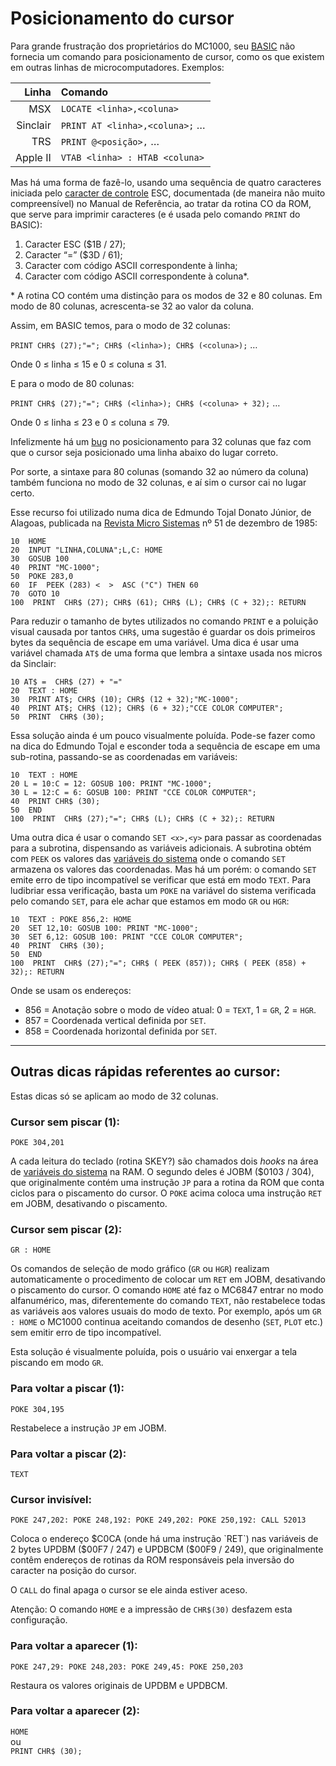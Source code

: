 
# Posicionamento do cursor

Para grande frustração dos proprietários do MC1000, seu [BASIC](basic) não fornecia um comando para posicionamento de cursor, como os que existem em outras linhas de microcomputadores. Exemplos:

| Linha | Comando |
| ----: | :------ |
| MSX | `LOCATE <linha>,<coluna>` |
| Sinclair | `PRINT AT <linha>,<coluna>;` … |
| TRS | `PRINT @<posição>,` … |
| Apple II | `VTAB <linha> : HTAB <coluna>` |

Mas há uma forma de fazê-lo, usando uma sequência de quatro caracteres iniciada pelo [caracter de controle](caracteres_de_controle) ESC, documentada (de maneira não muito compreensível) no Manual de Referência, ao tratar da rotina CO da ROM, que serve para imprimir caracteres (e é usada pelo comando `PRINT` do BASIC):

1.  Caracter ESC ($1B / 27);
2.  Caracter “=” ($3D / 61);
3.  Caracter com código ASCII correspondente à linha;
4.  Caracter com código ASCII correspondente à coluna*.

\* A rotina CO contém uma distinção para os modos de 32 e 80 colunas. Em modo de 80 colunas, acrescenta-se 32 ao valor da coluna.

Assim, em BASIC temos, para o modo de 32 colunas:

`PRINT CHR$ (27);"="; CHR$ (<linha>); CHR$ (<coluna>);` …

Onde 0 ≤ linha ≤ 15 e 0 ≤ coluna ≤ 31.

E para o modo de 80 colunas:

`PRINT CHR$ (27);"="; CHR$ (<linha>); CHR$ (<coluna> + 32);` …

Onde 0 ≤ linha ≤ 23 e 0 ≤ coluna ≤ 79.

Infelizmente há um [bug](bugs) no posicionamento para 32 colunas que faz com que o cursor seja posicionado uma linha abaixo do lugar correto.

Por sorte, a sintaxe para 80 colunas (somando 32 ao número da coluna) também funciona no modo de 32 colunas, e aí sim o cursor cai no lugar certo.

Esse recurso foi utilizado numa dica de Edmundo Tojal Donato Júnior, de Alagoas, publicada na [Revista Micro Sistemas](http://pt.wikipedia.org/wiki/Revista_Micro_Sistemas) nº 51 de dezembro de 1985:

```
10  HOME
20  INPUT "LINHA,COLUNA";L,C: HOME
30  GOSUB 100
40  PRINT "MC-1000";
50  POKE 283,0
60  IF  PEEK (283) <  >  ASC ("C") THEN 60
70  GOTO 10
100  PRINT  CHR$ (27); CHR$ (61); CHR$ (L); CHR$ (C + 32);: RETURN
```

Para reduzir o tamanho de bytes utilizados no comando  `PRINT` e a poluição visual causada por tantos  `CHR$`, uma sugestão é guardar os dois primeiros bytes da sequência de escape em uma variável. Uma dica é usar uma variável chamada `AT$`  de uma forma que lembra a sintaxe usada nos micros da Sinclair:

```
10 AT$ =  CHR$ (27) + "="
20  TEXT : HOME
30  PRINT AT$; CHR$ (10); CHR$ (12 + 32);"MC-1000";
40  PRINT AT$; CHR$ (12); CHR$ (6 + 32);"CCE COLOR COMPUTER";
50  PRINT  CHR$ (30);
```

Essa solução ainda é um pouco visualmente poluída. Pode-se fazer como na dica do Edmundo Tojal e esconder toda a sequência de escape em uma sub-rotina, passando-se as coordenadas em variáveis:

```
10  TEXT : HOME
20 L = 10:C = 12: GOSUB 100: PRINT "MC-1000";
30 L = 12:C = 6: GOSUB 100: PRINT "CCE COLOR COMPUTER";
40  PRINT CHR$ (30);
50  END
100  PRINT  CHR$ (27);"="; CHR$ (L); CHR$ (C + 32);: RETURN
```

Uma outra dica é usar o comando  `SET <x>,<y>`  para passar as coordenadas para a subrotina, dispensando as variáveis adicionais. A subrotina obtém com  `PEEK`  os valores das  [variáveis do sistema](variaveis_do_sistema)  onde o comando  `SET`  armazena os valores das coordenadas. Mas há um porém: o comando  `SET`  emite erro de tipo incompatível se verificar que está em modo  `TEXT`. Para ludibriar essa verificação, basta um  `POKE`  na variável do sistema verificada pelo comando  `SET`, para ele achar que estamos em modo  `GR`  ou  `HGR`:

```
10  TEXT : POKE 856,2: HOME
20  SET 12,10: GOSUB 100: PRINT "MC-1000";
30  SET 6,12: GOSUB 100: PRINT "CCE COLOR COMPUTER";
40  PRINT  CHR$ (30);
50  END
100  PRINT  CHR$ (27);"="; CHR$ ( PEEK (857)); CHR$ ( PEEK (858) + 32);: RETURN
```

Onde se usam os endereços:

-   856 = Anotação sobre o modo de vídeo atual: 0 =  `TEXT`, 1 =  `GR`, 2 =  `HGR`.
-   857 = Coordenada vertical definida por  `SET`.
-   858 = Coordenada horizontal definida por  `SET`.

* * *

## Outras dicas rápidas referentes ao cursor:

Estas dicas só se aplicam ao modo de 32 colunas.

### Cursor sem piscar (1):

`POKE 304,201`

A cada leitura do teclado (rotina SKEY?) são chamados dois  _hooks_ na área de  [variáveis do sistema](variaveis_do_sistema)  na RAM. O segundo deles é  JOBM  ($0103 / 304), que originalmente contém uma instrução  `JP`  para a rotina da ROM que conta ciclos para o piscamento do cursor. O  `POKE`  acima coloca uma instrução  `RET`  em  JOBM, desativando o piscamento.

### Cursor sem piscar (2):

`GR : HOME`

Os comandos de seleção de modo gráfico (`GR`  ou  `HGR`) realizam automaticamente o procedimento de colocar um  `RET`  em  JOBM, desativando o piscamento do cursor. O comando  `HOME`  até faz o MC6847 entrar no modo alfanumérico, mas, diferentemente do comando  `TEXT`, não restabelece todas as variáveis aos valores usuais do modo de texto. Por exemplo, após um  `GR : HOME`  o MC1000 continua aceitando comandos de desenho (`SET`,  `PLOT`  etc.) sem emitir  erro de tipo incompatível.

Esta solução é visualmente poluída, pois o usuário vai enxergar a tela piscando em modo  `GR`.

### Para voltar a piscar (1):

`POKE 304,195`

Restabelece a instrução  `JP`  em  JOBM.

### Para voltar a piscar (2):

`TEXT`

### Cursor invisível:

`POKE 247,202: POKE 248,192: POKE 249,202: POKE 250,192: CALL 52013`

Coloca o endereço $C0CA (onde há uma instrução  `RET`) nas variáveis de 2 bytes UPDBM ($00F7 / 247) e UPDBCM ($00F9 / 249), que originalmente contêm endereços de rotinas da ROM responsáveis pela inversão do caracter na posição do cursor.

O  `CALL`  do final apaga o cursor se ele ainda estiver aceso.

Atenção: O comando  `HOME`  e a impressão de  `CHR$(30)`  desfazem esta configuração.

### Para voltar a aparecer (1):

`POKE 247,29: POKE 248,203: POKE 249,45: POKE 250,203`

Restaura os valores originais de UPDBM e UPDBCM.

### Para voltar a aparecer (2):

`HOME`  
ou  
`PRINT CHR$ (30);`
